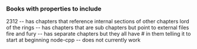 ### Books with properties to include
2312 -- has chapters that reference internal sections of other chapters
lord of the rings -- has chapters that are sub chapters but point to external files
fire and fury -- has separate chapters but they all have # in them telling it to start at beginning
node-cpp -- does not currently work
